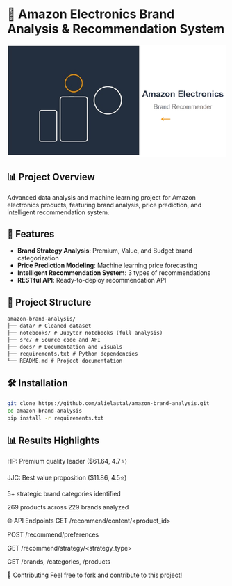# 🎯 Amazon Electronics Brand Analysis & Recommendation System

![Banner](docs/images/banner.png)

## 📊 Project Overview
Advanced data analysis and machine learning project for Amazon electronics products, featuring brand analysis, price prediction, and intelligent recommendation system.

## 🚀 Features
- **Brand Strategy Analysis**: Premium, Value, and Budget brand categorization
- **Price Prediction Modeling**: Machine learning price forecasting
- **Intelligent Recommendation System**: 3 types of recommendations
- **RESTful API**: Ready-to-deploy recommendation API

## 📁 Project Structure
```
amazon-brand-analysis/
├── data/ # Cleaned dataset
├── notebooks/ # Jupyter notebooks (full analysis)
├── src/ # Source code and API
├── docs/ # Documentation and visuals
├── requirements.txt # Python dependencies
└── README.md # Project documentation
```

## 🛠️ Installation
```bash
git clone https://github.com/alielastal/amazon-brand-analysis.git
cd amazon-brand-analysis
pip install -r requirements.txt
```




## 📊 Results Highlights
HP: Premium quality leader ($61.64, 4.7⭐)

JJC: Best value proposition ($11.86, 4.5⭐)

5+ strategic brand categories identified

269 products across 229 brands analyzed

🌐 API Endpoints
GET /recommend/content/<product_id>

POST /recommend/preferences

GET /recommend/strategy/<strategy_type>

GET /brands, /categories, /products

🤝 Contributing
Feel free to fork and contribute to this project!
